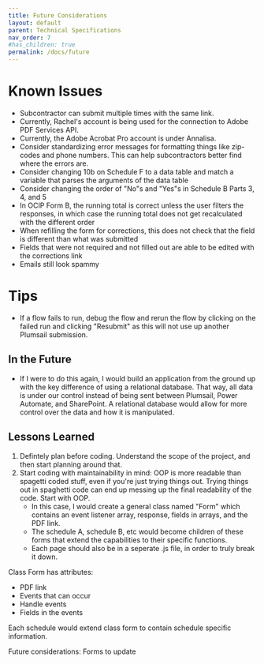 ```yaml
---
title: Future Considerations
layout: default
parent: Technical Specifications
nav_order: 7
#has_children: true
permalink: /docs/future
---
```


# Known Issues
* Subcontractor can submit multiple times with the same link.
*  Currently, Rachel's account is being used for the connection to Adobe PDF Services API. 
* Currently, the Adobe Acrobat Pro account is under Annalisa.
* Consider standardizing error messages for formatting things like zip-codes and phone numbers. This can help subcontractors better find where the errors are. 
* Consider changing 10b on Schedule F to a data table and match a variable that parses the arguments of the data table
* Consider changing the order of "No"s and "Yes"s in Schedule B Parts 3, 4, and 5
* In OCIP Form B, the running total is correct unless the user filters the responses, in which case the running total does not get recalculated with the different order
* When refilling the form for corrections, this does not check that the field is different than what was submitted
* Fields that were not required and not filled out are able to be edited with the corrections link
* Emails still look spammy

# Tips
* If a flow fails to run, debug the flow and rerun the flow by clicking on the failed run and clicking "Resubmit" as this will not use up another Plumsail submission. 

## In the Future

* If I were to do this again, I would build an application from the ground up with the key difference of using a relational database. That way, all data is under our control instead of being sent between Plumsail, Power Automate, and SharePoint. A relational database would allow for more control over the data and how it is manipulated.

## Lessons Learned

1. Defintely plan before coding. Understand the scope of the project, and then start planning around that.
2. Start coding with maintainability in mind: OOP is more readable than spagetti coded stuff, even if you're just trying things out. Trying things out in spaghetti code can end up messing up the final readability of the code. Start with OOP.
    * In this case, I would create a general class named "Form" which contains an event listener array, response, fields in arrays, and the PDF link.
    * The schedule A, schedule B, etc would become children of these forms that extend the capabilities to their specific functions.
    * Each page should also be in a seperate .js file, in order to truly break it down.



Class Form has attributes: 
- PDF link
- Events that can occur
- Handle events
- Fields in the events

Each schedule would extend class form to contain schedule specific information.

Future considerations:
Forms to update